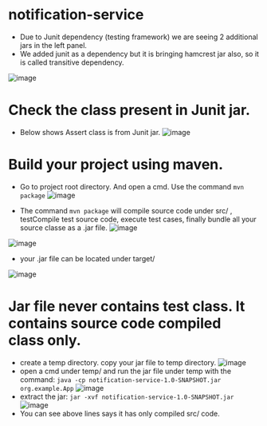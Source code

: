# notification-service

* Due to Junit dependency (testing framework) we are seeing 2 additional jars in the left panel.
* We added junit as a dependency but it is bringing hamcrest jar also, so it is called transitive dependency.

![image](https://user-images.githubusercontent.com/17001948/99902011-ba033180-2ce0-11eb-951e-b8f2ca431e58.png)

# Check the class present in Junit jar.
* Below shows Assert class is from Junit jar.
![image](https://user-images.githubusercontent.com/17001948/99902041-e159fe80-2ce0-11eb-86b1-7e408b667dd5.png)

# Build your project using maven.
* Go to project root directory. And open a cmd. Use the command `mvn package`
![image](https://user-images.githubusercontent.com/17001948/99902110-54637500-2ce1-11eb-9e5c-1c93fcc75771.png)

* The command `mvn package` will compile source code under src/ , testCompile test source code, execute test cases, finally bundle all your source classe as a .jar file.
![image](https://user-images.githubusercontent.com/17001948/99902168-b7eda280-2ce1-11eb-9cd7-84d2e8f38142.png)

![image](https://user-images.githubusercontent.com/17001948/99902173-c6d45500-2ce1-11eb-9445-6ea210239026.png)

* your .jar file can be located under target/

![image](https://user-images.githubusercontent.com/17001948/99902186-deabd900-2ce1-11eb-8f37-908d4fd82102.png)

# Jar file never contains test class. It contains source code compiled class only.

* create a temp directory. copy your jar file to temp directory.
![image](https://user-images.githubusercontent.com/17001948/99902209-131f9500-2ce2-11eb-937e-b9a7f45180d6.png)
* open a cmd under temp/ and run the jar file under temp with the command: `java -cp notification-service-1.0-SNAPSHOT.jar org.example.App`
![image](https://user-images.githubusercontent.com/17001948/99902233-49f5ab00-2ce2-11eb-8b9f-5ce94a8948a0.png)
* extract the jar: `jar -xvf notification-service-1.0-SNAPSHOT.jar`
![image](https://user-images.githubusercontent.com/17001948/99902259-7ad5e000-2ce2-11eb-83f6-a9c2fa2209b7.png)
* You can see above lines says it has only compiled src/ code.

